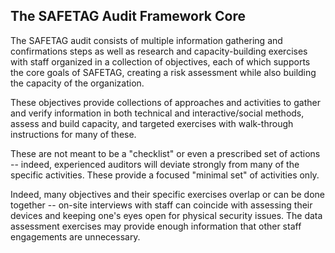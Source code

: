 ## The SAFETAG Audit Framework Core

The SAFETAG audit consists of multiple information gathering and confirmations steps as well as research and capacity-building exercises with staff organized in a collection of objectives, each of which supports the core goals of SAFETAG, creating a risk assessment while also building the capacity of the organization.

These objectives provide collections of approaches and activities to gather and verify information in both technical and interactive/social methods, assess and build capacity, and targeted exercises with walk-through instructions for many of these.

These are not meant to be a "checklist" or even a prescribed set of actions -- indeed, experienced auditors will deviate strongly from many of the specific activities.  These provide a focused "minimal set" of activities only.

Indeed, many objectives and their specific exercises overlap or can be done together -- on-site interviews with staff can coincide with assessing their devices and keeping one's eyes open for physical security issues.  The data assessment exercises may provide enough information that other staff engagements are unnecessary.
